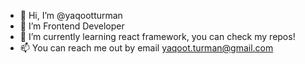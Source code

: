 - 👋 Hi, I’m @yaqootturman
- 👀 I’m Frontend Developer
- 🌱 I’m currently learning react framework, you can check my repos!
- 📫 You can reach me out by email yaqoot.turman@gmail.com

<!---
yaqootturman/yaqootturman is a ✨ special ✨ repository because its `README.md` (this file) appears on your GitHub profile.
You can click the Preview link to take a look at your changes.
--->

